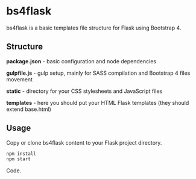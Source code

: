 # bs4flask
bs4flask is a basic templates file structure for Flask using Bootstrap 4.

## Structure
**package.json** - basic configuration and node dependencies

**gulpfile.js** - gulp setup, mainly for SASS compilation and Bootstrap 4 files movement

**static** - directory for your CSS stylesheets and JavaScript files

**templates** - here you should put your HTML Flask templates (they should extend base.html)

## Usage
Copy or clone bs4flask content to your Flask project directory.
```javascript
npm install
npm start
```

Code.
